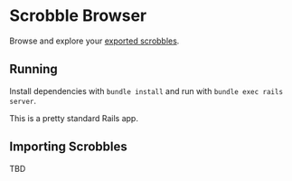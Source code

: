 # Scrobble Browser

Browse and explore your [exported scrobbles](https://secure.last.fm/settings/dataexporter).

## Running

Install dependencies with `bundle install` and run with `bundle exec rails server`.

This is a pretty standard Rails app.

## Importing Scrobbles

TBD
